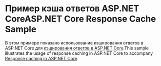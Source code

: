 # <a name="aspnet-core-response-cache-sample"></a><span data-ttu-id="d25ac-101">Пример кэша ответов ASP.NET Core</span><span class="sxs-lookup"><span data-stu-id="d25ac-101">ASP.NET Core Response Cache Sample</span></span>

<span data-ttu-id="d25ac-102">В этом примере показано использование кэширования ответов в ASP.NET Core для [кэширования ответов в ASP.NET Core](https://docs.microsoft.com/aspnet/core/performance/caching/response).</span><span class="sxs-lookup"><span data-stu-id="d25ac-102">This sample illustrates the usage of response caching in ASP.NET Core to accompany [Response caching in ASP.NET Core](https://docs.microsoft.com/aspnet/core/performance/caching/response).</span></span>
